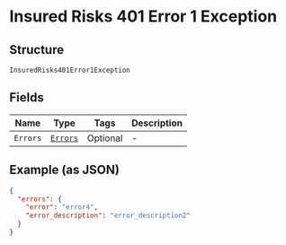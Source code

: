 
# Insured Risks 401 Error 1 Exception

## Structure

`InsuredRisks401Error1Exception`

## Fields

| Name | Type | Tags | Description |
|  --- | --- | --- | --- |
| `Errors` | [`Errors`](../../doc/models/errors.md) | Optional | - |

## Example (as JSON)

```json
{
  "errors": {
    "error": "error4",
    "error_description": "error_description2"
  }
}
```

